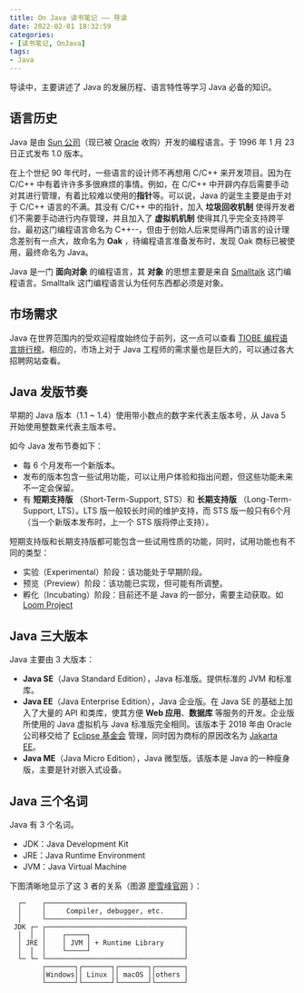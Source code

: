 ```yaml
---
title: On Java 读书笔记 —— 导读
date: 2022-02-01 18:32:59
categories:
- [读书笔记, OnJava]
tags:
- Java
---
```

导读中，主要讲述了 Java 的发展历程、语言特性等学习 Java 必备的知识。

<!-- more -->

## 语言历史

Java 是由 [Sun 公司](https://en.wikipedia.org/wiki/Sun_Microsystems)（现已被 [Oracle](https://www.oracle.com/) 收购）开发的编程语言。于 1996 年 1 月 23 日正式发布 1.0 版本。

在上个世纪 90 年代时，一些语言的设计师不再想用 C/C++ 来开发项目。因为在 C/C++ 中有着许许多多很麻烦的事情。例如，在 C/C++ 中开辟内存后需要手动对其进行管理，有着比较难以使用的**指针**等。可以说，Java 的诞生主要是由于对于 C/C++ 语言的不满。其没有 C/C++ 中的指针，加入 **垃圾回收机制** 使得开发者们不需要手动进行内存管理，并且加入了 **虚拟机机制** 使得其几乎完全支持跨平台。最初这门编程语言命名为 C++--，但由于创始人后来觉得两门语言的设计理念差别有一点大，故命名为 **Oak** ，待编程语言准备发布时，发现 Oak 商标已被使用，最终命名为 Java。

Java 是一门 **面向对象** 的编程语言，其 **对象** 的思想主要是来自 [Smalltalk](https://zh.wikipedia.org/wiki/Smalltalk) 这门编程语言。Smalltalk 这门编程语言认为任何东西都必须是对象。

## 市场需求

Java 在世界范围内的受欢迎程度始终位于前列，这一点可以查看 [TIOBE 编程语言排行榜](https://www.tiobe.com/tiobe-index/)。相应的，市场上对于 Java 工程师的需求量也是巨大的，可以通过各大招聘网站查看。

## Java 发版节奏

早期的 Java 版本（1.1 ~ 1.4）使用带小数点的数字来代表主版本号，从 Java 5 开始使用整数来代表主版本号。

如今 Java 发布节奏如下：

- 每 6 个月发布一个新版本。
- 发布的版本包含一些试用功能，可以让用户体验和指出问题，但这些功能未来不一定会保留。
- 有 **短期支持版** （Short-Term-Support, STS）和 **长期支持版** （Long-Term-Support, LTS）。LTS 版一般较长时间的维护支持，而 STS 版一般只有6个月（当一个新版本发布时，上一个 STS 版将停止支持）。

短期支持版和长期支持版都可能包含一些试用性质的功能，同时，试用功能也有不同的类型：

- 实验（Experimental）阶段：该功能处于早期阶段。
- 预览（Preview）阶段：该功能已实现，但可能有所调整。
- 孵化（Incubating）阶段：目前还不是 Java 的一部分，需要主动获取。如 [Loom Project](https://openjdk.java.net/projects/loom/)

## Java 三大版本

Java 主要由 3 大版本：

- **Java SE**（Java Standard Edition），Java 标准版。提供标准的 JVM 和标准库。
- **Java EE**（Java Enterprise Edition），Java 企业版。在 Java SE 的基础上加入了大量的 API 和类库，使其方便 **Web 应用**、**数据库** 等服务的开发。企业版所使用的 Java 虚拟机与 Java  标准版完全相同。该版本于 2018 年由 Oracle 公司移交给了 [Eclipse 基金会](https://www.eclipse.org/org/foundation/) 管理，同时因为商标的原因改名为 [Jakarta EE](https://jakarta.ee/)。
- **Java ME**（Java Micro Edition），Java 微型版。该版本是 Java 的一种瘦身版，主要是针对嵌入式设备。

## Java 三个名词

Java 有 3 个名词。

- JDK：Java Development Kit
- JRE：Java Runtime Environment
- JVM：Java Virtual Machine

下图清晰地显示了这 3 者的关系（图源 [廖雪峰官网](https://www.liaoxuefeng.com/) ）：

```ascii
  ┌─    ┌──────────────────────────────────┐
  │     │     Compiler, debugger, etc.     │
  │     └──────────────────────────────────┘
 JDK ┌─ ┌──────────────────────────────────┐
  │  │  │    ┌─────┐                       │
  │ JRE │    │ JVM │ + Runtime Library     │
  │  │  │    └─────┘                       │
  └─ └─ └──────────────────────────────────┘
        ┌───────┐┌───────┐┌───────┐┌───────┐
        │Windows││ Linux ││ macOS ││others │
        └───────┘└───────┘└───────┘└───────┘
```
